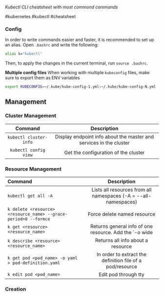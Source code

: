 *Kubectl CLI cheatsheet with most commond commands*

#kubernetes #kubectl #cheatsheet 

### Config
In order to write commands easier and faster, it is recommended to set up an alias. Open `.bashrc` and write the following:

```bash
alias k="kubectl"
```

Then, to apply the changes in the current terminal, run  `source .bashrc`.

**Multiple config files**
When working with multiple `kubeconfig` files, make sure to export them as ENV variables

```bash
export KUBECONFIG=~/.kube/kube-config-1.yml:~/.kube/kube-config-N.yml
```

## Management

### Cluster Management

|        Command         |                            Description                             |
|:----------------------:|:------------------------------------------------------------------:|
| `kubectl cluster-info` | Display endpoint info about the master and services in the cluster |
| `kubectl config view`  |                Get the configuration of the cluster                |

### Resource Management

| Command                                                         |                                                     Description                                                      |
|:--------------------------------------------------------------- |:--------------------------------------------------------------------------------------------------------------------:|
| `kubectl get all -A`                                            |                           Lists all resources from all namespaces (-A = --all-namespaces)                            |
| `k delete <resource> <resource_name> --grace-period=0 --formce` |                                             Force delete named resource                                              |
| `k get <resource> <resource_name>`                              | Returns general info of one resource. Add the `-o wide|json` flag for more info or to return the info in json format |
| `k describe <resource> <resource_name>`                         |                                          Returns all info about a resource                                           |
| `k get pod <pod_name> -o yaml > pod-definition.yaml`            |                              In order to extract the definition file of a pod/resource                               |
| `k edit pod <pod_name>`                                         |                                                 Edit pod through tty                                                 |

### Creation